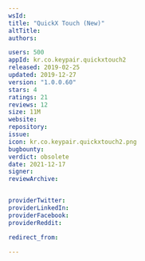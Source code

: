 ```yaml
---
wsId: 
title: "QuickX Touch (New)"
altTitle: 
authors:

users: 500
appId: kr.co.keypair.quickxtouch2
released: 2019-02-25
updated: 2019-12-27
version: "1.0.0.60"
stars: 4
ratings: 21
reviews: 12
size: 11M
website: 
repository: 
issue: 
icon: kr.co.keypair.quickxtouch2.png
bugbounty: 
verdict: obsolete
date: 2021-12-17
signer: 
reviewArchive:


providerTwitter: 
providerLinkedIn: 
providerFacebook: 
providerReddit: 

redirect_from:

---
```



